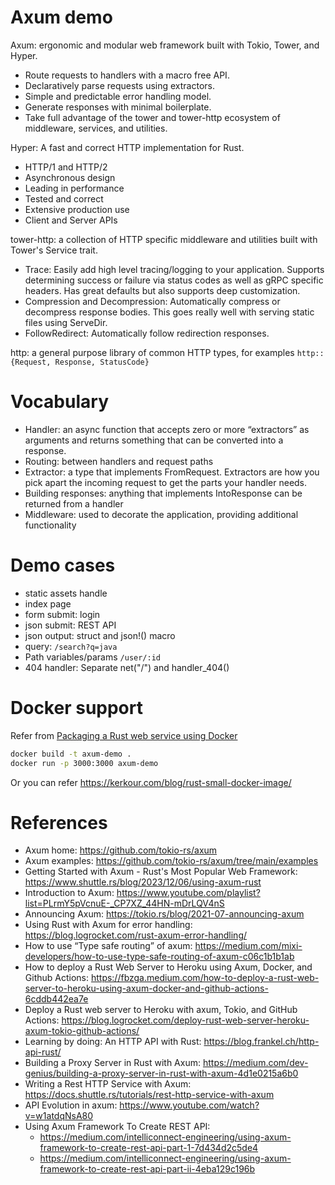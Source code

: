 Axum demo
============

Axum: ergonomic and modular web framework built with Tokio, Tower, and Hyper.

* Route requests to handlers with a macro free API.
* Declaratively parse requests using extractors.
* Simple and predictable error handling model.
* Generate responses with minimal boilerplate.
* Take full advantage of the tower and tower-http ecosystem of middleware, services, and utilities.

Hyper: A fast and correct HTTP implementation for Rust.

* HTTP/1 and HTTP/2
* Asynchronous design
* Leading in performance
* Tested and correct
* Extensive production use
* Client and Server APIs

tower-http: a collection of HTTP specific middleware and utilities built with Tower's Service trait.

* Trace: Easily add high level tracing/logging to your application. Supports determining success or failure via status codes as well as gRPC specific headers. Has great defaults but also supports deep customization.
* Compression and Decompression: Automatically compress or decompress response bodies. This goes really well with serving static files using ServeDir.
* FollowRedirect: Automatically follow redirection responses.

http: a general purpose library of common HTTP types, for examples `http::{Request, Response, StatusCode}` 

# Vocabulary

* Handler: an async function that accepts zero or more “extractors” as arguments and returns something that can be converted into a response.
* Routing: between handlers and request paths
* Extractor: a type that implements FromRequest. Extractors are how you pick apart the incoming request to get the parts your handler needs.
* Building responses: anything that implements IntoResponse can be returned from a handler
* Middleware: used to decorate the application, providing additional functionality

# Demo cases

* static assets handle
* index page
* form submit: login
* json submit: REST API
* json output: struct and json!() macro
* query:  `/search?q=java`
* Path variables/params `/user/:id`
* 404 handler:  Separate net("/") and handler_404() 

# Docker support
Refer from  [Packaging a Rust web service using Docker](https://blog.logrocket.com/packaging-a-rust-web-service-using-docker/) 

```bash
docker build -t axum-demo .
docker run -p 3000:3000 axum-demo
```

Or you can refer https://kerkour.com/blog/rust-small-docker-image/

# References

* Axum home: https://github.com/tokio-rs/axum
* Axum examples: https://github.com/tokio-rs/axum/tree/main/examples
* Getting Started with Axum - Rust's Most Popular Web Framework: https://www.shuttle.rs/blog/2023/12/06/using-axum-rust
* Introduction to Axum: https://www.youtube.com/playlist?list=PLrmY5pVcnuE-_CP7XZ_44HN-mDrLQV4nS
* Announcing Axum: https://tokio.rs/blog/2021-07-announcing-axum
* Using Rust with Axum for error handling: https://blog.logrocket.com/rust-axum-error-handling/
* How to use “Type safe routing” of axum: https://medium.com/mixi-developers/how-to-use-type-safe-routing-of-axum-c06c1b1b1ab
* How to deploy a Rust Web Server to Heroku using Axum, Docker, and Github Actions: https://fbzga.medium.com/how-to-deploy-a-rust-web-server-to-heroku-using-axum-docker-and-github-actions-6cddb442ea7e
* Deploy a Rust web server to Heroku with axum, Tokio, and GitHub Actions: https://blog.logrocket.com/deploy-rust-web-server-heroku-axum-tokio-github-actions/
* Learning by doing: An HTTP API with Rust: https://blog.frankel.ch/http-api-rust/
* Building a Proxy Server in Rust with Axum: https://medium.com/dev-genius/building-a-proxy-server-in-rust-with-axum-4d1e0215a6b0
* Writing a Rest HTTP Service with Axum: https://docs.shuttle.rs/tutorials/rest-http-service-with-axum
* API Evolution in axum: https://www.youtube.com/watch?v=w1atdqNsA80
* Using Axum Framework To Create REST API: 
   - https://medium.com/intelliconnect-engineering/using-axum-framework-to-create-rest-api-part-1-7d434d2c5de4
   - https://medium.com/intelliconnect-engineering/using-axum-framework-to-create-rest-api-part-ii-4eba129c196b

